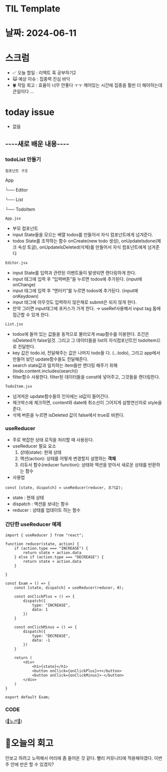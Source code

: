 # TIL Template

# 날짜: 2024-06-11

# 스크럼
- ✅ 오늘 할일 : 리액트 훅 공부하기2
- 🙀 예상 이슈 : 집중력 진심 바닥
- 🍀 작일 회고 : 효율이 너무 안좋다 ㅜㅜ 깨어있는 시간에 집중을 훨씬 더 해야하는데 큰일이다 ...


# today issue
- 없음

## ----새로 배운 내용----
### todoList 만들기
`컴포넌트 구조`

App

└── Editor

└── List

└── TodoItem

`App.jsx` 

- 부모 컴포넌트
- input State들을 모으는 배열 todos를 만들어서 자식 컴포넌트에게 넘겨준다.
- todos State를 조작하는 함수 onCreate(new todo 생성), onUpdateIsdone(체크 속성 토글), onUpdateIsDeleted(삭제)를 만들어서 자식 컴포넌트에게 넘겨준다

`Editor.jsx` 

- input State를 입력과 관련된 이벤트들이 발생되면 랜더링하게 한다.
- input 태그에 입력 후 “입력버튼”을 누르면 todos에 추가된다. (input에 onChange)
- input 태그에 입력 후 “엔터키”를 누르면 todos에 추가된다. (input에 onKeydown)
- input 태그에 아무것도 입력하지 않은채로 submit은 되지 않게 한다.
- 만약 그러면 input태그에 포커스가 가게 한다. → useRef사용해서 input tag 돔에 접근할 수 있게 한다.

`List.jsx`

- todos에 들어 있는 값들을 동적으로 불러오게 map함수를 이용한다. 조건은 isDeleted가 false일것. 그리고 그 데이터들을 list의 자식컴포넌트인 todoItem으로 전달한다.
- key 값은 todo.id, 전달해주는 값은 나머지 todo들 다. (…todo), 그리고 app에서 만들어 놨던 update함수들도 전달해준다.
- search state값과 일치하는 item들만 랜더링 해주기 위해 (todo.content.includes(search))
- filter함수 사용한다. filter된 데이터들을 const에 넣어주고, 그것들을 랜더링한다.

`TodoItem.jsx`

- 넘겨져온 update함수들의 인자에는 id값이 들어간다.
- 체크박스에 체크하면, content와 date에 취소선이 그어지게 삼항연산자로 style을 준다.
- 삭제 버튼을 누르면 isDeleted 값이 false에서 true로 바뀐다.

### useReducer
- 주로 복잡한 상태 로직을 처리할 때 사용된다.
- useReducer 필요 요소
    1. 상태(state): 현재 상태
    2. 액션(action): 상태를 어떻게 변경할지 설명하는 **객체**
    3. 리듀서 함수(reducer function): 상태와 액션을 받아서 새로운 상태를 반환하는 함수
- 사용법
```
const [state, dispatch] = useReducer(reducer, 초기값);
```
- state : 현재 상태
- dispatch : 액션을 보내는 함수
- reducer : 상태를 업데이트 하는 함수

### 간단한 useReducer 예제
```
import { useReducer } from "react";

function reducer(state, action) {
    if (action.type === "INCREASE") {
        return state + action.data
    } else if (action.type === "DECREASE") {
        return state + action.data
    }
    
}

const Exam = () => {
    const [state, dispatch] = useReducer(reducer, 0);

    const onClickPlus = () => {
        dispatch({
            type: "INCREASE",
            data: 1
        })
    }
    
    const onClickMinus = () => {
        dispatch({
            type: "DECREASE",
            data: -1
        })
    }

    return (
        <div>
            <h1>{state}</h1>
            <button onClick={onClickPlus}>+</button>
            <button onClick={onClickMinus}>-</button>
        </div>
    )
}

export default Exam;
```





### CODE
([🔗노션🔗](https://confusion-clef-a14.notion.site/240612-535d307ce2874efb8a562f03e597456d?pvs=4))




# 🎱오늘의 회고
안보고 하려고 노력해서 머리에 좀 들어온 것 같다.
빨리 커뮤니티에 적용해야겠다. 이번주 안에 반은 할 수 있겠지?
